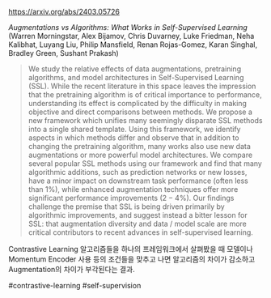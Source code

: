 https://arxiv.org/abs/2403.05726

*Augmentations vs Algorithms: What Works in Self-Supervised Learning* (Warren Morningstar, Alex Bijamov, Chris Duvarney, Luke Friedman, Neha Kalibhat, Luyang Liu, Philip Mansfield, Renan Rojas-Gomez, Karan Singhal, Bradley Green, Sushant Prakash)

> We study the relative effects of data augmentations, pretraining algorithms, and model architectures in Self-Supervised Learning (SSL). While the recent literature in this space leaves the impression that the pretraining algorithm is of critical importance to performance, understanding its effect is complicated by the difficulty in making objective and direct comparisons between methods. We propose a new framework which unifies many seemingly disparate SSL methods into a single shared template. Using this framework, we identify aspects in which methods differ and observe that in addition to changing the pretraining algorithm, many works also use new data augmentations or more powerful model architectures. We compare several popular SSL methods using our framework and find that many algorithmic additions, such as prediction networks or new losses, have a minor impact on downstream task performance (often less than $1\%$), while enhanced augmentation techniques offer more significant performance improvements ($2-4\%$). Our findings challenge the premise that SSL is being driven primarily by algorithmic improvements, and suggest instead a bitter lesson for SSL: that augmentation diversity and data / model scale are more critical contributors to recent advances in self-supervised learning.

Contrastive Learning 알고리즘들을 하나의 프레임워크에서 살펴봤을 때 모델이나 Momentum Encoder 사용 등의 조건들을 맞추고 나면 알고리즘의 차이가 감소하고 Augmentation의 차이가 부각된다는 결과.

#contrastive-learning #self-supervision 